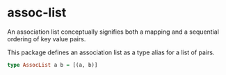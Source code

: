 # assoc-list

An association list conceptually signifies both a mapping and a
sequential ordering of key value pairs.

This package defines an association list as a type alias for a list of pairs.

```haskell
type AssocList a b = [(a, b)]
```

